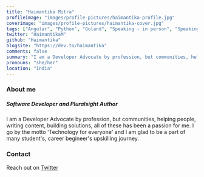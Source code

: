 ```yaml
---
title: "Haimantika Mitra"
profileimage: "images/profile-pictures/haimantika-profile.jpg"
coverimage: "images/profile-pictures/haimantika-cover.jpg"
tags: ["Angular", "Python", "Goland", "Speaking - in person", "Speaking - virtual", "Panels"]
twitter: "HaimantikaM"
github: "Haimantika"
blogsite: "https://dev.to/haimantika"
comments: false
summary: "I am a Developer Advocate by profession, but communities, helping people, writing content, building solutions, all of these has been a passion for me. I go by the motto 'Technology for everyone' and I am glad to be a part of many student's, career begineer's upskilling journey."
pronouns: "she/her"
location: "India"
---
```



### About me
##### **Software Developer and Pluralsight Author**
I am a Developer Advocate by profession, but communities, helping people, writing content, building solutions, all of these has been a passion for me. I go by the motto 'Technology for everyone' and I am glad to be a part of many student's, career begineer's upskilling journey.

### Contact

Reach out on [Twitter](https://twitter.com/HaimantikaM)